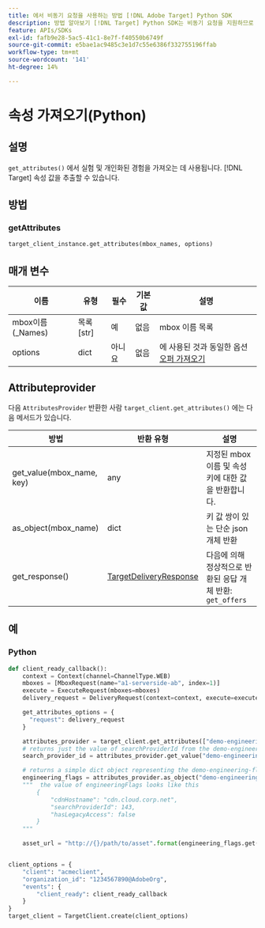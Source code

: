 ```yaml
---
title: 에서 비동기 요청을 사용하는 방법 [!DNL Adobe Target] Python SDK
description: 방법 알아보기 [!DNL Target] Python SDK는 비동기 요청을 지원하므로 유효 타겟 시간을 0으로 줄일 수 있습니다.
feature: APIs/SDKs
exl-id: fafb9e28-5ac5-41c1-8e7f-f40550b6749f
source-git-commit: e5bae1ac9485c3e1d7c55e6386f332755196ffab
workflow-type: tm+mt
source-wordcount: '141'
ht-degree: 14%

---
```


# 속성 가져오기(Python)

## 설명

`get_attributes()` 에서 실험 및 개인화된 경험을 가져오는 데 사용됩니다. [!DNL Target] 속성 값을 추출할 수 있습니다.


## 방법

### getAttributes

```python {line-numbers="true"}
target_client_instance.get_attributes(mbox_names, options)
```

## 매개 변수

| 이름 | 유형 | 필수 | 기본값 | 설명 |
| --- | --- | --- | --- | --- |
| mbox이름(_Names) | 목록[str] | 예 | 없음 | mbox 이름 목록 |
| options | dict | 아니요 | 없음 | 에 사용된 것과 동일한 옵션 [오퍼 가져오기](get-offers.md) |

## Attributeprovider

다음 `AttributesProvider` 반환한 사람 `target_client.get_attributes()` 에는 다음 메서드가 있습니다.

| 방법 | 반환 유형 | 설명 |
| --- | --- | --- |
| get_value(mbox_name, key) | any | 지정된 mbox 이름 및 속성 키에 대한 값을 반환합니다. |
| as_object(mbox_name) | dict | 키 값 쌍이 있는 단순 json 개체 반환 |
| get_response() | [TargetDeliveryResponse](https://github.com/adobe/target-python-sdk/blob/main/target_python_sdk/types/target_delivery_response.py) | 다음에 의해 정상적으로 반환된 응답 개체 반환: `get_offers` |

## 예

### Python

```python {line-numbers="true"}
def client_ready_callback():
    context = Context(channel=ChannelType.WEB)
    mboxes = [MboxRequest(name="a1-serverside-ab", index=1)]
    execute = ExecuteRequest(mboxes=mboxes)
    delivery_request = DeliveryRequest(context=context, execute=execute)

    get_attributes_options = {
      "request": delivery_request
    }

    attributes_provider = target_client.get_attributes(["demo-engineering-flags"], get_attributes_options)
    # returns just the value of searchProviderId from the demo-engineering-flags mbox offer
    search_provider_id = attributes_provider.get_value("demo-engineering-flags", "searchProviderId")

    # returns a simple dict object representing the demo-engineering-flags mbox offer
    engineering_flags = attributes_provider.as_object("demo-engineering-flags")
    """  the value of engineeringFlags looks like this
        {
            "cdnHostname": "cdn.cloud.corp.net",
            "searchProviderId": 143,
            "hasLegacyAccess": false
        }
    """

    asset_url = "http://{}/path/to/asset".format(engineering_flags.get("cdnHostname"))


client_options = {
    "client": "acmeclient",
    "organization_id": "1234567890@AdobeOrg",
    "events": {
        "client_ready": client_ready_callback
    }
}
target_client = TargetClient.create(client_options)
```
